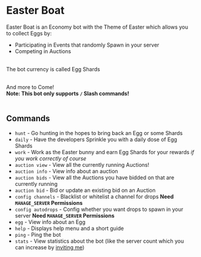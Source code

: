 # Easter Boat 

Easter Boat is an Economy bot with the Theme of Easter which allows you to collect Eggs by:

- Participating in Events that randomly Spawn in your server
- Competing in Auctions 

<br>
The bot currency is called Egg Shards
<br>
<br>
 
And more to Come! <br>
**Note: This bot only supports `/` Slash commands!**
<br> 
<br>

## Commands
- `hunt` - Go hunting in the hopes to bring back an Egg or some Shards
- `daily` - Have the developers Sprinkle you with a daily dose of Egg Shards
- `work` - Work as the Easter bunny and earn Egg Shards for your rewards *if you work correctly of course*
- `auction view` - View all the currently running Auctions!
- `auction info` - View info about an auction
- `auction bids` - View all the Auctions you have bidded on that are currently running
- `auction bid` - Bid or update an existing bid on an Auction
- `config channels` - Blacklist or whitelist a channel for drops **Need `MANAGE_SERVER` Permissions**
- `config autodrops` - Config whether you want drops to spawn in your server **Need `MANAGE_SERVER` Permissions**
- `egg` - View info about an Egg
- `help` - Displays help menu and a short guide
- `ping` - Ping the bot
- `stats` - View statistics about the bot (like the server count which you can increase by [inviting me](https://discord.com/api/oauth2/authorize?client_id=926910587122876456&permissions=378944&scope=bot%20applications.commands))

<br> 
<br>
